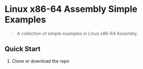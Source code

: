# Linux x86-64 Assembly Simple Examples

> A collection of simple examples in Linux x86-64 Assembly.

## Quick Start

1. Clone or download the repo
